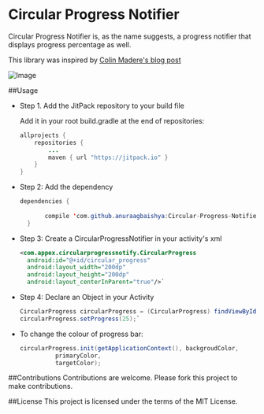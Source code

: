 # Circular Progress Notifier
Circular Progress Notifier is, as the name suggests, a progress notifier that displays progress percentage as well.

This library was inspired by [Colin Madere's blog post](http://tech.taskrabbit.com/blog/2014/11/07/android-custom-progress-view/)

![Image](http://i.imgur.com/8AP1KPq.jpg)

##Usage
* Step 1. Add the JitPack repository to your build file

  Add it in your root build.gradle at the end of repositories:
    ```java
    allprojects {
		repositories {
			...
			maven { url "https://jitpack.io" }
		}
	}
	```
	
* Step 2: Add the dependency
    ```java
    dependencies {
      
      	   compile 'com.github.anuraagbaishya:Circular-Progress-Notifier:v1.0'
	  }
	```
* Step 3: Create a CircularProgressNotifier in your activity's xml
  
    ```xml
    <com.appex.circularprogressnotify.CircularProgress
      android:id="@+id/circular_progress"
      android:layout_width="200dp"
      android:layout_height="200dp"
      android:layout_centerInParent="true"/>`
    ```
* Step 4: Declare an Object in your Activity

    ```java
    CircularProgress circularProgress = (CircularProgress) findViewById(R.id.circular_progress);
    circularProgress.setProgress(25);`
    ```
* To change the colour of progress bar:

    ```java
    circularProgress.init(getApplicationContext(), backgroudColor,
              primaryColor,
              targetColor);
    ```
    
##Contributions
Contributions are welcome. Please fork this project to make contributions.

##License
This project is licensed under the terms of the MIT License.

